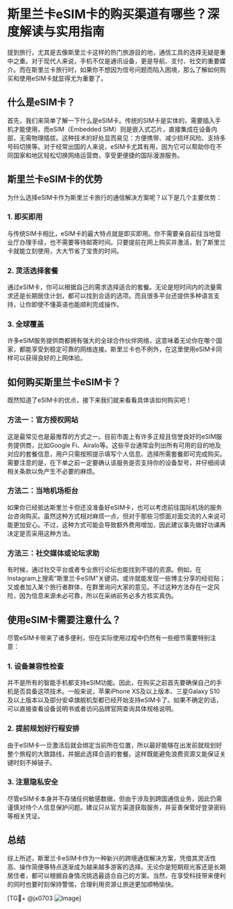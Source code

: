 # 斯里兰卡eSIM卡的购买渠道有哪些？深度解读与实用指南

提到旅行，尤其是去像斯里兰卡这样的热门旅游目的地，通信工具的选择无疑是重中之重。对于现代人来说，手机不仅是通讯设备，更是导航、支付、社交的重要媒介。而在斯里兰卡旅行时，如果你不想因为信号问题而陷入困境，那么了解如何购买和使用eSIM卡就显得尤为重要了。

## 什么是eSIM卡？

首先，我们来简单了解一下什么是eSIM卡。传统的SIM卡是实体的，需要插入手机才能使用，而eSIM（Embedded SIM）则是嵌入式芯片，直接集成在设备内部，无需物理插拔。这种技术的好处显而易见：方便携带、减少损坏风险、支持多号码切换等。对于经常出国的人来说，eSIM卡尤其有用，因为它可以帮助你在不同国家和地区轻松切换网络运营商，享受更便捷的国际漫游服务。

## 斯里兰卡eSIM卡的优势

为什么选择eSIM卡作为斯里兰卡旅行的通信解决方案呢？以下是几个主要优势：

### 1. **即买即用**
与传统SIM卡相比，eSIM卡的最大特点就是即买即用。你不需要亲自前往当地营业厅办理手续，也不需要等待邮寄时间。只要提前在网上购买并激活，到了斯里兰卡就能立刻使用，大大节省了宝贵的时间。

### 2. **灵活选择套餐**
通过eSIM卡，你可以根据自己的需求选择适合的套餐。无论是短时间内的流量需求还是长期居住计划，都可以找到合适的选项。而且很多平台还提供多种语言支持，让你即使不懂英语也能顺利完成操作。

### 3. **全球覆盖**
许多eSIM服务提供商都拥有强大的全球合作伙伴网络，这意味着无论你在哪个国家，都能享受到稳定可靠的网络连接。斯里兰卡也不例外，在这里使用eSIM卡同样可以获得良好的上网体验。

## 如何购买斯里兰卡eSIM卡？

既然知道了eSIM卡的优点，接下来我们就来看看具体该如何购买吧！

### 方法一：官方授权网站
这是最常见也是最推荐的方式之一。目前市面上有许多正规且信誉良好的eSIM服务提供商，比如Google Fi、Airalo等。这些平台通常会列出所有可用的目的地及对应的套餐信息，用户只需按照提示填写个人信息、选择所需套餐即可完成购买。需要注意的是，在下单之前一定要确认该服务是否支持你的设备型号，并仔细阅读相关条款以免产生不必要的麻烦。

### 方法二：当地机场柜台
如果你已经抵达斯里兰卡但还没准备好eSIM卡，也可以考虑前往国际机场的服务台咨询购买。虽然这种方式相对麻烦一点，但对于那些习惯面对面交流的人来说可能更加安心。不过，这种方式可能会导致额外费用增加，因此建议事先做好功课再决定是否采用这种方法。

### 方法三：社交媒体或论坛求助
有时候，通过社交平台或者专业旅行论坛也能找到不错的资源。例如，在Instagram上搜索“斯里兰卡eSIM”关键词，或许就能发现一些博主分享的经验贴；又或者加入某个旅行者群体，在群里询问大家的意见。不过这种方法存在一定风险，因为信息来源未必可靠，所以在采纳前务必多方核实真伪。

## 使用eSIM卡需要注意什么？

尽管eSIM卡带来了诸多便利，但在实际使用过程中仍然有一些细节需要特别注意：

### 1. 设备兼容性检查
并不是所有的智能手机都支持eSIM功能。因此，在购买之前首先要确保自己的手机是否具备这项技术。一般来说，苹果iPhone XS及以上版本、三星Galaxy S10及以上版本以及部分安卓旗舰机型都已经开始支持eSIM卡了。如果不确定的话，可以直接查看设备说明书或者访问品牌官网查询具体规格说明。

### 2. 提前规划好行程安排
由于eSIM卡一旦激活后就会绑定当前所在位置，所以最好能够在出发前就规划好整个旅程的大致路线，并据此选择合适的套餐。这样既能避免浪费资源又能保证关键时刻不掉链子。

### 3. 注意隐私安全
尽管eSIM卡本身并不存储任何敏感数据，但由于涉及到跨国通信业务，因此仍需谨慎对待个人信息保护问题。建议只从官方渠道获取服务，并妥善保管好登录密码等相关凭证。

## 总结

综上所述，斯里兰卡eSIM卡作为一种新兴的跨境通信解决方案，凭借其灵活性高、操作简便等特点逐渐成为越来越多游客的选择。无论你是短期观光客还是长期居住者，都可以根据自身情况挑选最适合自己的方案。当然，在享受科技带来便利的同时也要时刻保持警惕，合理利用资源让旅途更加顺畅愉快。

[TG💪+ @jx0703 ![Image](https://github.com/user-attachments/assets/dbca1d08-cadb-493c-b0ec-ad6f7a83f270)]